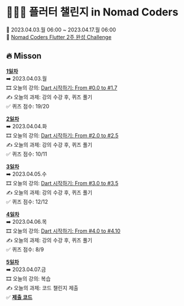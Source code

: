# 👩🏻‍💻 플러터 챌린지 in Nomad Coders
📅 2023.04.03.월 06:00 ~ 2023.04.17.월 06:00  
🏢 [Nomad Coders Flutter 2주 완성 Challenge](https://nomadcoders.co/c/flutter-challenge/lobby)  
  
## 🔥 Misson
[**1일차**](https://github.com/jung0115/flutter-challenge/tree/main/Day01_0403)  
➡️ 2023.04.03.월  
🎞️ 오늘의 강의: [Dart 시작하기: From #0.0 to #1.7](https://nomadcoders.co/dart-for-beginners/lectures/4090)  
✍️ 오늘의 과제: 강의 수강 후, 퀴즈 풀기  
✅ 퀴즈 점수: 19/20  
  
[**2일차**](https://github.com/jung0115/flutter-challenge/tree/main/Day02_0404)  
➡️ 2023.04.04.화  
🎞️ 오늘의 강의: [Dart 시작하기: From #2.0 to #2.5](https://nomadcoders.co/dart-for-beginners/lectures/4101)  
✍️ 오늘의 과제: 강의 수강 후, 퀴즈 풀기  
✅ 퀴즈 점수: 10/11  
  
[**3일차**](https://github.com/jung0115/flutter-challenge/tree/main/Day03_0405)  
➡️ 2023.04.05.수  
🎞️ 오늘의 강의: [Dart 시작하기: From #3.0 to #3.5](https://nomadcoders.co/dart-for-beginners/lectures/4107)  
✍️ 오늘의 과제: 강의 수강 후, 퀴즈 풀기  
✅ 퀴즈 점수: 12/12  
  
[**4일차**](https://github.com/jung0115/flutter-challenge/tree/main/Day04_0406)  
➡️ 2023.04.06.목  
🎞️ 오늘의 강의: [Dart 시작하기: From #4.0 to #4.10](https://nomadcoders.co/dart-for-beginners/lectures/4113)  
✍️ 오늘의 과제: 강의 수강 후, 퀴즈 풀기  
✅ 퀴즈 점수: 8/9  
  
[**5일차**](https://github.com/jung0115/flutter-challenge/tree/main/Day05_0407)  
➡️ 2023.04.07.금  
🎞️ 오늘의 강의: 복습  
✍️ 오늘의 과제: 코드 챌린지 제출  
✅ [**제출 코드**](https://replit.com/@jungim7490/FlutterChallengeDart#main.dart)  